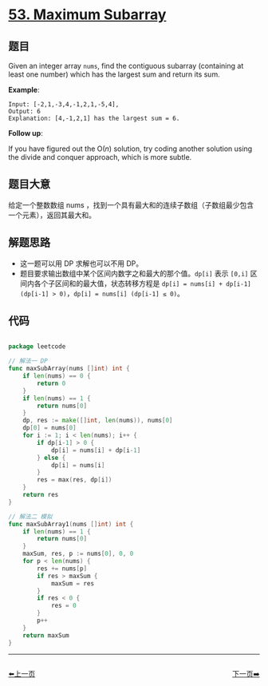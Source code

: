 # [53. Maximum Subarray](https://leetcode.com/problems/maximum-subarray/)


## 题目

Given an integer array `nums`, find the contiguous subarray (containing at least one number) which has the largest sum and return its sum.

**Example**:


    Input: [-2,1,-3,4,-1,2,1,-5,4],
    Output: 6
    Explanation: [4,-1,2,1] has the largest sum = 6.


**Follow up**:

If you have figured out the O(*n*) solution, try coding another solution using the divide and conquer approach, which is more subtle.

## 题目大意

给定一个整数数组 nums ，找到一个具有最大和的连续子数组（子数组最少包含一个元素），返回其最大和。

## 解题思路

- 这一题可以用 DP 求解也可以不用 DP。
- 题目要求输出数组中某个区间内数字之和最大的那个值。`dp[i]` 表示 `[0,i]` 区间内各个子区间和的最大值，状态转移方程是 `dp[i] = nums[i] + dp[i-1] (dp[i-1] > 0)`，`dp[i] = nums[i] (dp[i-1] ≤ 0)`。

## 代码

```go

package leetcode

// 解法一 DP
func maxSubArray(nums []int) int {
	if len(nums) == 0 {
		return 0
	}
	if len(nums) == 1 {
		return nums[0]
	}
	dp, res := make([]int, len(nums)), nums[0]
	dp[0] = nums[0]
	for i := 1; i < len(nums); i++ {
		if dp[i-1] > 0 {
			dp[i] = nums[i] + dp[i-1]
		} else {
			dp[i] = nums[i]
		}
		res = max(res, dp[i])
	}
	return res
}

// 解法二 模拟
func maxSubArray1(nums []int) int {
	if len(nums) == 1 {
		return nums[0]
	}
	maxSum, res, p := nums[0], 0, 0
	for p < len(nums) {
		res += nums[p]
		if res > maxSum {
			maxSum = res
		}
		if res < 0 {
			res = 0
		}
		p++
	}
	return maxSum
}

```


----------------------------------------------
<div style="display: flex;justify-content: space-between;align-items: center;">
<p><a href="https://books.halfrost.com/leetcode/ChapterFour/0001~0099/0052.N-Queens-II/">⬅️上一页</a></p>
<p><a href="https://books.halfrost.com/leetcode/ChapterFour/0001~0099/0054.Spiral-Matrix/">下一页➡️</a></p>
</div>
